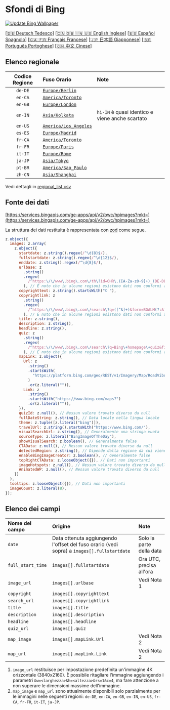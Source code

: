# Sfondi di Bing

[![Update Bing Wallpaper](https://github.com/zhoushengdao/bing_wallpaper/actions/workflows/update.yaml/badge.svg?event=schedule)](https://github.com/zhoushengdao/bing_wallpaper/actions/workflows/update.yaml)

[[🇩🇪 Deutsch Tedesco](README_de.md)] [[🇨🇦 🇬🇧 🇮🇳 🇺🇸 English Inglese](README_en.md)] [[🇪🇸 Español Spagnolo](README_es.md)] [[🇨🇦 🇫🇷 Français Francese](README_fr.md)] [[🇯🇵 日本語 Giapponese](README_ja.md)] [[🇧🇷 Português Portoghese](README_pt.md)] [[🇨🇳 中文 Cinese](README.md)]

## Elenco regionale

| Codice Regione | Fuso Orario                                      | Note                                            |
| :------------: | :----------------------------------------------- | :---------------------------------------------- |
|    `de-DE`     | [`Europe/Berlin`](https://time.is/Germany)       |                                                 |
|    `en-CA`     | [`America/Toronto`](https://time.is/Canada)      |                                                 |
|    `en-GB`     | [`Europe/London`](https://time.is/England)       |                                                 |
|    `en-IN`     | [`Asia/Kolkata`](https://time.is/India)          | `hi-IN` è quasi identico e viene anche scartato |
|    `en-US`     | [`America/Los_Angeles`](https://time.is/Redmond) |                                                 |
|    `es-ES`     | [`Europe/Madrid`](https://time.is/Spain)         |                                                 |
|    `fr-CA`     | [`America/Toronto`](https://time.is/Canada)      |                                                 |
|    `fr-FR`     | [`Europe/Paris`](https://time.is/France)         |                                                 |
|    `it-IT`     | [`Europe/Rome`](https://time.is/Italy)           |                                                 |
|    `ja-JP`     | [`Asia/Tokyo`](https://time.is/Japan)            |                                                 |
|    `pt-BR`     | [`America/Sao_Paulo`](https://time.is/Brazil)    |                                                 |
|    `zh-CN`     | [`Asia/Shanghai`](https://time.is/China)         |                                                 |

Vedi dettagli in [regional_list.csv](regional_list.csv)

## Fonte dei dati

[https://services.bingapis.com/ge-apps/api/v2/bwc/hpimages?mkt=](https://services.bingapis.com/ge-apps/api/v2/bwc/hpimages?mkt=)

La struttura dei dati restituita è rappresentata con [zod](https://zod.dev/) come segue.

```javascript
z.object({
  images: z.array(
    z.object({
      startdate: z.string().regex(/^\d{8}$/),
      fullstartdate: z.string().regex(/^\d{12}$/),
      enddate: z.string().regex(/^\d{8}$/),
      urlbase: z
        .string()
        .regex(
          /^https:\/\/www\.bing\.com\/th\?id=OHR\.([A-Za-z0-9]+)_(DE-DE|EN-CA|EN-GB|EN-IN|EN-US|ES-ES|FR-CA|FR-FR|IT-IT|JA-JP|PT-BR|ZH-CN)(\d+)_UHD\.jpg$/
        ), // È noto che in alcune regioni esistono dati non conformi al pattern
      copyrighttext: z.string().startsWith("© "),
      copyrightlink: z
        .string()
        .regex(
          /^https:\/\/www\.bing\.com\/search\?q=([^&]+)&form=BGALM(?:&filters=HpDate:"(\d{8}_\d{4})")$/
        ), // È noto che in alcune regioni esistono dati non conformi al pattern
      title: z.string(),
      description: z.string(),
      headline: z.string(),
      quiz: z
        .string()
        .regex(
          /^https:\/\/www\.bing\.com\/search\?q=Bing\+homepage\+quiz&filters=WQOskey:"HPQuiz_(\d{8})_([^"]+)"&FORM=BGAQ$/
        ), // È noto che in alcune regioni esistono dati non conformi al pattern
      mapLink: z.object({
        Url: z
          .string()
          .startsWith(
            "https://platform.bing.com/geo/REST/v1/Imagery/Map/RoadVibrant/"
          )
          .or(z.literal("")),
        Link: z
          .string()
          .startsWith("https://www.bing.com/maps?")
          .or(z.literal("")),
      }),
      quizId: z.null(), // Nessun valore trovato diverso da null
      fullDateString: z.string(), // Data locale nella lingua locale
      theme: z.tuple([z.literal("bing")]),
      travelUrl: z.string().startsWith("https://www.bing.com/"),
      visualSearchUrl: z.string(), // Generalmente una stringa vuota
      sourceType: z.literal("BingImageOfTheDay"),
      showVisualSearch: z.boolean(), // Generalmente false
      CTAData: z.null(), // Nessun valore trovato diverso da null
      detectedRegion: z.string(), // Dipende dalla regione da cui viene inviata la richiesta
      enableBingImageCreator: z.boolean(), // Generalmente false
      topRightCTAData: z.looseObject({}), // Dati non importanti
      imageHotspots: z.null(), // Nessun valore trovato diverso da null
      AnimatedWP: z.null(), // Nessun valore trovato diverso da null
    })
  ),
  tooltips: z.looseObject({}), // Dati non importanti
  imageCount: z.literal(8),
});
```

## Elenco dei campi

| Nome del campo    | Origine                                                                                    | Note                     |
| :---------------- | :----------------------------------------------------------------------------------------- | :----------------------- |
| `date`            | Data ottenuta aggiungendo l'offset del fuso orario (vedi sopra) a `images[].fullstartdate` | Solo la parte della data |
| `full_start_time` | `images[].fullstartdate`                                                                   | Ora UTC, precisa all'ora |
| `image_url`       | `images[].urlbase`                                                                         | Vedi Nota 1              |
| `copyright`       | `images[].copyrighttext`                                                                   |                          |
| `search_url`      | `images[].copyrightlink`                                                                   |                          |
| `title`           | `images[].title`                                                                           |                          |
| `description`     | `images[].description`                                                                     |                          |
| `headline`        | `images[].headline`                                                                        |                          |
| `quiz_url`        | `images[].quiz`                                                                            |                          |
| `map_image`       | `images[].mapLink.Url`                                                                     | Vedi Nota 2              |
| `map_url`         | `images[].mapLink.Link`                                                                    | Vedi Nota 2              |

1. `image_url` restituisce per impostazione predefinita un'immagine 4K orizzontale (3840x2160). È possibile ritagliare l'immagine aggiungendo i parametri `&w=<larghezza>&h=<altezza>&rs=1&c=4`, ma fare attenzione a non superare le dimensioni massime dell'immagine.
2. `map_image` e `map_url` sono attualmente disponibili solo parzialmente per le immagini nelle seguenti regioni: `de-DE`, `en-CA`, `en-GB`, `en-IN`, `en-US`, `fr-CA`, `fr-FR`, `it-IT`, `ja-JP`.
